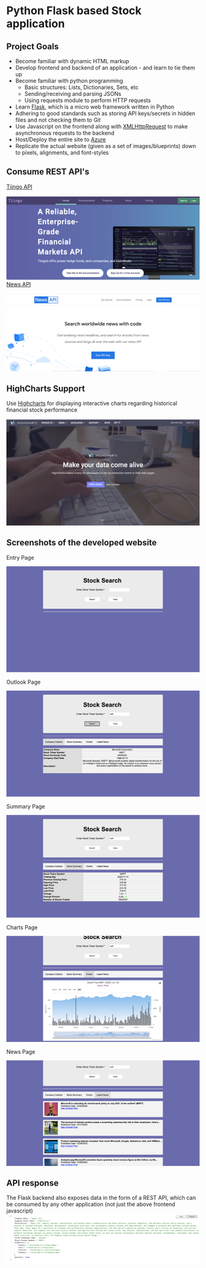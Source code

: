 # Python Flask based Stock application

<h2>Project Goals</h2>
<ul>
  <li>Become familiar with dynamic HTML markup</li>
  <li>Develop frontend and backend of an application - and learn to tie them up</li>
  <li>
    Become familiar with python programming
    <ul>
      <li>Basic structures: Lists, Dictionaries, Sets, etc</li>
      <li>Sending/receiving and parsing JSONs</li>
      <li>Using requests module to perform HTTP requests</li>
    </ul>
  </li>
  <li>Learn <a href="https://flask.palletsprojects.com/">Flask</a>, which is a micro web framework written in Python</li>
  <li>Adhering to good standards such as storing API keys/secrets in hidden files and not checking them to Git</li>
  <li>Use Javascript on the frontend along with <a href="https://developer.mozilla.org/en-US/docs/Web/API/XMLHttpRequest">XMLHttpRequest</a> to make asynchronous requests to the backend</li>
  <li>Host/Deploy the entire site to <a href="https://azure.microsoft.com/en-us/">Azure</a></li>
  <li>Replicate the actual website (given as a set of images/blueprints) down to pixels, alignments, and font-styles</li>
</ul>

<h2>Consume REST API's</h2>
<a href="https://api.tiingo.com/">Tiingo API</a><br/><br/>
<img src="tiingo.png"/><br/>
<a href="https://newsapi.org/">News API</a><br/><br/>
<img src="news.png"/><br/>

<h2>HighCharts Support</h2>
Use <a href="https://www.highcharts.com/">Highcharts</a> for displaying interactive charts regarding historical financial stock performance<br/><br/>
<img src="highcharts.png"/><br/>
        
<h2>Screenshots of the developed website</h2>
<p>Entry Page</p>
<img src="entry.png"/>
<p>Outlook Page</p>
<img src="outlook.png"/>
<p>Summary Page</p>
<img src="summary.png"/>
<p>Charts Page</p>
<img src="charts.png"/>
<p>News Page</p>
<img src="news-tab.png"/><br/>

<h2>API response</h2>
The Flask backend also exposes data in the form of a REST API, which can be consumed by any other application (not just the above frontend javascript)<br/>
<img src="json.png"/>
